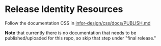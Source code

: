 # Release Identity Resources

Follow the documentation CSS in [infor-design/css/docs/PUBLISH.md](https://github.com/infor-design/css/blob/master/docs/PUBLISH.md)

**Note** that currently there is no documentation that needs to be published/uploaded for this repo, so skip that step under "final release."
